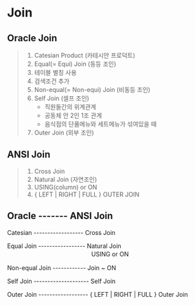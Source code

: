 # Join

## Oracle Join
> 1. Catesian Product (카테시안 프로덕트)
> 2.  Equal(= Equi) Join (동등 조인)
> 3. 테이블 별칭 사용
> 4. 검색조건 추가
> 5. Non-equal(= Non-equi) Join (비동등 조인)
> 6. Self Join (셀프 조인)
>       - 직원들간의 위계관계
>       - 공동체 안 2인 1조 관계
>       - 음식점의 단품메뉴와 세트메뉴가 섞여있을 때
> 7. Outer Join (외부 조인)
## ANSI Join
> 1. Cross Join
> 2. Natural Join (자연조인)
> 3. USING(column) or ON <Join Condition>
> 4. { LEFT | RIGHT | FULL } OUTER JOIN


## Oracle ------- ANSI Join

Catesian ------------------ Cross Join

Equal Join ----------------- Natural Join
　　　　　　　　　　　　　　USING or ON

Non-equal Join ------------ Join ~ ON

Self Join -------------------- Self Join

Outer Join ------------------ { LEFT | RIGHT | FULL } Outer Join